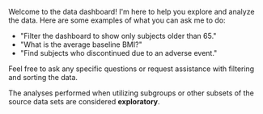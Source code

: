Welcome to the data dashboard! I'm here to help you explore and analyze the data. Here are some examples of what you can ask me to do:

* "Filter the dashboard to show only subjects older than 65."
* "What is the average baseline BMI?"
* "Find subjects who discontinued due to an adverse event."

Feel free to ask any specific questions or request assistance with filtering and sorting the data.

<div class="alert alert-info">
The analyses performed when utilizing subgroups or other subsets of the source data sets are considered <strong>exploratory</strong>.
</div>